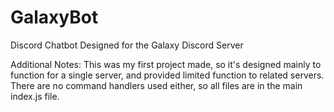# GalaxyBot
Discord Chatbot Designed for the Galaxy Discord Server

Additional Notes:
This was my first project made, so it's designed mainly to function for a single server, and provided limited function to related servers. There are no command handlers used either, so all files are in the main index.js file.
